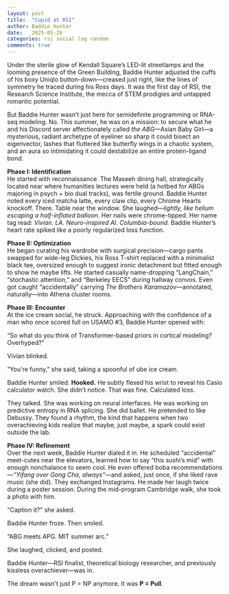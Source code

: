 ```yaml
---
layout: post
title:  "Cupid at RSI"
author: Baddie Hunter
date:   2025-05-26
categories: rsi social log random
comments: true
---
```


Under the sterile glow of Kendall Square’s LED-lit streetlamps and the looming presence of the Green Building, Baddie Hunter adjusted the cuffs of his boxy Uniqlo button-down—creased just right, like the lines of symmetry he traced during his Ross days. It was the first day of RSI, the Research Science Institute, the mecca of STEM prodigies and untapped romantic potential.  

But Baddie Hunter wasn’t just here for semidefinite programming or RNA-seq modeling. No. This summer, he was on a mission: to secure what he and his Discord server affectionately called *the ABG*—Asian Baby Girl—a mysterious, radiant archetype of eyeliner so sharp it could bisect an eigenvector, lashes that fluttered like butterfly wings in a chaotic system, and an aura so intimidating it could destabilize an entire protein-ligand bond.  

**Phase I: Identification**  
He started with reconnaissance. The Maseeh dining hall, strategically located near where humanities lectures were held (a hotbed for ABGs majoring in psych + bio dual tracks), was fertile ground. Baddie Hunter noted every iced matcha latte, every claw clip, every Chrome Hearts knockoff. There. Table near the window. She laughed—*lightly, like helium escaping a half-inflated balloon*. Her nails were chrome-tipped. Her name tag read: *Vivian. LA. Neuro-inspired AI. Columbia-bound.* Baddie Hunter’s heart rate spiked like a poorly regularized loss function.  

**Phase II: Optimization**  
He began curating his wardrobe with surgical precision—cargo pants swapped for wide-leg Dickies, his Ross T-shirt replaced with a minimalist black tee, oversized enough to suggest ironic detachment but fitted enough to show he maybe lifts. He started casually name-dropping “LangChain,” “stochastic attention,” and “Berkeley EECS” during hallway convos. Even got caught “accidentally” carrying *The Brothers Karamazov*—annotated, naturally—into Athena cluster rooms.  

**Phase III: Encounter**  
At the ice cream social, he struck. Approaching with the confidence of a man who once scored full on USAMO #3, Baddie Hunter opened with:  

“So what do you think of Transformer-based priors in cortical modeling? Overhyped?”  

Vivian blinked.  

“You're funny,” she said, taking a spoonful of ube ice cream.  

Baddie Hunter smiled. **Hooked.** He subtly flexed his wrist to reveal his Casio calculator watch. She didn’t notice. That was fine. Calculated loss.  

They talked. She was working on neural interfaces. He was working on predictive entropy in RNA splicing. She did ballet. He pretended to like Debussy. They found a rhythm, the kind that happens when two overachieving kids realize that maybe, just maybe, a spark could exist outside the lab.  

**Phase IV: Refinement**  
Over the next week, Baddie Hunter dialed it in. He scheduled “accidental” meet-cutes near the elevators, learned how to say “this sushi’s mid” with enough nonchalance to seem cool. He even offered boba recommendations—*“Yifang over Gong Cha, always”*—and asked, just once, if she liked rave music (she did). They exchanged Instagrams. He made her laugh twice during a poster session. During the mid-program Cambridge walk, she took a photo with him.  

“Caption it?” she asked.  

Baddie Hunter froze. Then smiled.  

“ABG meets APG. MIT summer arc.”  

She laughed, clicked, and posted.  

Baddie Hunter—RSI finalist, theoretical biology researcher, and previously kissless overachiever—was in.  

The dream wasn't just P = NP anymore. It was **P = Pull**.
